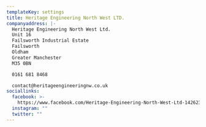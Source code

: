 ```yaml
---
templateKey: settings
title: Heritage Engineering North West LTD.
companyaddress: |-
  Heritage Engineering North West Ltd. 
  Unit 16 
  Failsworth Industrial Estate 
  Failsworth 
  Oldham 
  Greater Manchester 
  M35 0BN

  0161 681 8468

  contact@heritageengineeringnw.co.uk
sociallinks:
  facebook: >-
    https://www.facebook.com/Heritage-Engineering-North-West-Ltd-1426232660962086/
  instagram: ""
  twitter: ""
---
```

